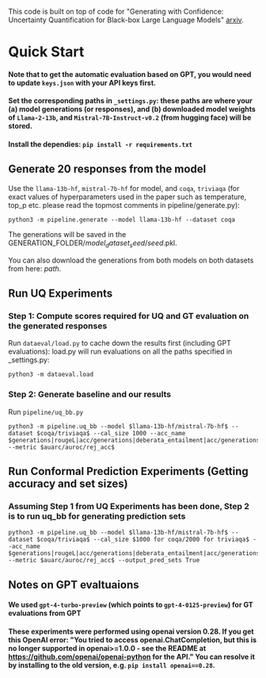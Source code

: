 
This code is built on top of code for "Generating with Confidence: Uncertainty Quantification for Black-box Large Language Models" [arxiv](https://arxiv.org/abs/2305.19187).

# Quick Start
#### Note that to get the automatic evaluation based on GPT, you would need to update `keys.json` with your API keys first. 

#### Set the corresponding paths in `_settings.py`: these paths are where your (a) model generations (or responses), and (b) downloaded model weights of `Llama-2-13b`, and `Mistral-7B-Instruct-v0.2` (from hugging face) will be stored.

#### Install the dependies: ``` pip install -r requirements.txt ```

## Generate 20 responses from the model
Use the `llama-13b-hf`, `mistral-7b-hf` for model, and `coqa`, `triviaqa` (for exact values of hyperparameters used in the paper such as temperature, top_p etc. please read the topmost comments in pipeline/generate.py):
```
python3 -m pipeline.generate --model llama-13b-hf --dataset coqa
```
The generations will be saved in the GENERATION_FOLDER/$model_dataset_seed$/$seed$.pkl. 

You can also download the generations from both models on both datasets from here: $path$.

## Run UQ Experiments
### Step 1: Compute scores required for UQ and GT evaluation on the generated responses
Run `dataeval/load.py` to cache down the results first (including GPT evaluations): load.py will run evaluations on all the paths specified in _settings.py:
```
python3 -m dataeval.load
```

### Step 2: Generate baseline and our results
Run `pipeline/uq_bb.py`
```
python3 -m pipeline.uq_bb --model $llama-13b-hf/mistral-7b-hf$ --dataset $coqa/triviaqa$ --cal_size 1000 --acc_name $generations|rougeL|acc/generations|deberata_entailment|acc/generations|gpt|acc$ --metric $auarc/auroc/rej_acc$
```

## Run Conformal Prediction Experiments (Getting accuracy and set sizes)
### Assuming Step 1 from UQ Experiments has been done, Step 2 is to run uq_bb for generating prediction sets
```
python3 -m pipeline.uq_bb --model $llama-13b-hf/mistral-7b-hf$ --dataset $coqa/triviaqa$ --cal_size $1000 for coqa/2000 for triviaqa$ --acc_name $generations|rougeL|acc/generations|deberata_entailment|acc/generations|gpt|acc$ --metric $auarc/auroc/rej_acc$ --output_pred_sets True
```

## Notes on GPT evaltuaions
#### We used `gpt-4-turbo-preview` (which points to `gpt-4-0125-preview`) for GT evaluations from GPT

#### These experiments were performed using openai version 0.28. If you get this OpenAI error: "You tried to access openai.ChatCompletion, but this is no longer supported in openai>=1.0.0 - see the README at https://github.com/openai/openai-python for the API." You can resolve it by installing to the old version, e.g. `pip install openai==0.28`.
